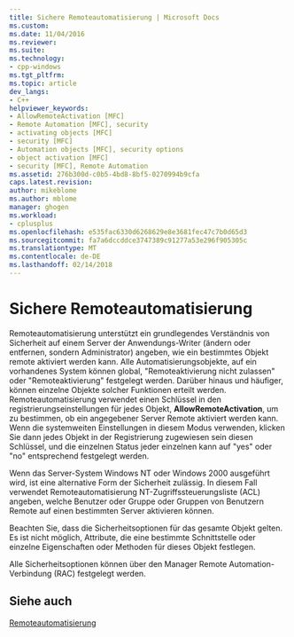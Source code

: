 ```yaml
---
title: Sichere Remoteautomatisierung | Microsoft Docs
ms.custom: 
ms.date: 11/04/2016
ms.reviewer: 
ms.suite: 
ms.technology:
- cpp-windows
ms.tgt_pltfrm: 
ms.topic: article
dev_langs:
- C++
helpviewer_keywords:
- AllowRemoteActivation [MFC]
- Remote Automation [MFC], security
- activating objects [MFC]
- security [MFC]
- Automation objects [MFC], security options
- object activation [MFC]
- security [MFC], Remote Automation
ms.assetid: 276b300d-c0b5-4bd8-8bf5-0270994b9cfa
caps.latest.revision: 
author: mikeblome
ms.author: mblome
manager: ghogen
ms.workload:
- cplusplus
ms.openlocfilehash: e535fac6330d6268629e8e3681fec47c7b0d65d3
ms.sourcegitcommit: fa7a6dccddce3747389c91277a53e296f905305c
ms.translationtype: MT
ms.contentlocale: de-DE
ms.lasthandoff: 02/14/2018
---
```

# <a name="security-in-remote-automation"></a>Sichere Remoteautomatisierung
Remoteautomatisierung unterstützt ein grundlegendes Verständnis von Sicherheit auf einem Server der Anwendungs-Writer (ändern oder entfernen, sondern Administrator) angeben, wie ein bestimmtes Objekt remote aktiviert werden kann. Alle Automatisierungsobjekte, auf ein vorhandenes System können global, "Remoteaktivierung nicht zulassen" oder "Remoteaktivierung" festgelegt werden. Darüber hinaus und häufiger, können einzelne Objekte solcher Funktionen erteilt werden. Remoteautomatisierung verwendet einen Schlüssel in den registrierungseinstellungen für jedes Objekt, **AllowRemoteActivation**, um zu bestimmen, ob ein angegebener Server Remote aktiviert werden kann. Wenn die systemweiten Einstellungen in diesem Modus verwenden, klicken Sie dann jedes Objekt in der Registrierung zugewiesen sein diesen Schlüssel, und die einzelnen Status jeder einzelnen kann auf "yes" oder "no" entsprechend festgelegt werden.  
  
 Wenn das Server-System Windows NT oder Windows 2000 ausgeführt wird, ist eine alternative Form der Sicherheit zulässig. In diesem Fall verwendet Remoteautomatisierung NT-Zugriffssteuerungsliste (ACL) angeben, welche Benutzer oder Gruppe oder Gruppen von Benutzern Remote auf einen bestimmten Server aktivieren können.  
  
 Beachten Sie, dass die Sicherheitsoptionen für das gesamte Objekt gelten. Es ist nicht möglich, Attribute, die eine bestimmte Schnittstelle oder einzelne Eigenschaften oder Methoden für dieses Objekt festlegen.  
  
 Alle Sicherheitsoptionen können über den Manager Remote Automation-Verbindung (RAC) festgelegt werden.  
  
## <a name="see-also"></a>Siehe auch  
 [Remoteautomatisierung](../mfc/remote-automation.md)

